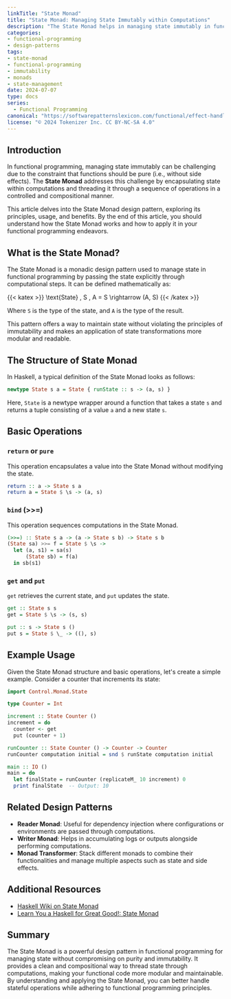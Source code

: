 ```yaml
---
linkTitle: "State Monad"
title: "State Monad: Managing State Immutably within Computations"
description: "The State Monad helps in managing state immutably in functional programming by threading state through computations in a controlled and compositional manner."
categories:
- functional-programming
- design-patterns
tags:
- state-monad
- functional-programming
- immutability
- monads
- state-management
date: 2024-07-07
type: docs
series:
  - Functional Programming
canonical: "https://softwarepatternslexicon.com/functional/effect-handling-patterns/side-effects/state-monad"
license: "© 2024 Tokenizer Inc. CC BY-NC-SA 4.0"
---
```


## Introduction

In functional programming, managing state immutably can be challenging due to the constraint that functions should be pure (i.e., without side effects). The **State Monad** addresses this challenge by encapsulating state within computations and threading it through a sequence of operations in a controlled and compositional manner.

This article delves into the State Monad design pattern, exploring its principles, usage, and benefits. By the end of this article, you should understand how the State Monad works and how to apply it in your functional programming endeavors.

## What is the State Monad?

The State Monad is a monadic design pattern used to manage state in functional programming by passing the state explicitly through computational steps. It can be defined mathematically as:

{{< katex >}}
\text{State} \, S \, A = S \rightarrow (A, S)
{{< /katex >}}

Where `S` is the type of the state, and `A` is the type of the result.

This pattern offers a way to maintain state without violating the principles of immutability and makes an application of state transformations more modular and readable.

## The Structure of State Monad

In Haskell, a typical definition of the State Monad looks as follows:

```haskell
newtype State s a = State { runState :: s -> (a, s) }
```

Here, `State` is a newtype wrapper around a function that takes a state `s` and returns a tuple consisting of a value `a` and a new state `s`.

## Basic Operations

### `return` or `pure`

This operation encapsulates a value into the State Monad without modifying the state.

```haskell
return :: a -> State s a
return a = State $ \s -> (a, s)
```

### `bind` (>>=)

This operation sequences computations in the State Monad.

```haskell
(>>=) :: State s a -> (a -> State s b) -> State s b
(State sa) >>= f = State $ \s -> 
  let (a, s1) = sa(s)
      (State sb) = f(a)
  in sb(s1)
```

### `get` and `put`

`get` retrieves the current state, and `put` updates the state.

```haskell
get :: State s s
get = State $ \s -> (s, s)

put :: s -> State s ()
put s = State $ \_ -> ((), s)
```

## Example Usage

Given the State Monad structure and basic operations, let's create a simple example. Consider a counter that increments its state:

```haskell
import Control.Monad.State

type Counter = Int

increment :: State Counter ()
increment = do
  counter <- get
  put (counter + 1)

runCounter :: State Counter () -> Counter -> Counter
runCounter computation initial = snd $ runState computation initial

main :: IO ()
main = do
  let finalState = runCounter (replicateM_ 10 increment) 0
  print finalState  -- Output: 10
```

## Related Design Patterns

- **Reader Monad**: Useful for dependency injection where configurations or environments are passed through computations.
- **Writer Monad**: Helps in accumulating logs or outputs alongside performing computations.
- **Monad Transformer**: Stack different monads to combine their functionalities and manage multiple aspects such as state and side effects.

## Additional Resources

- [Haskell Wiki on State Monad](https://wiki.haskell.org/State_Monad)
- [Learn You a Haskell for Great Good!: State Monad](http://learnyouahaskell.com/for-a-few-monads-more#state)

## Summary

The State Monad is a powerful design pattern in functional programming for managing state without compromising on purity and immutability. It provides a clean and compositional way to thread state through computations, making your functional code more modular and maintainable. By understanding and applying the State Monad, you can better handle stateful operations while adhering to functional programming principles.
